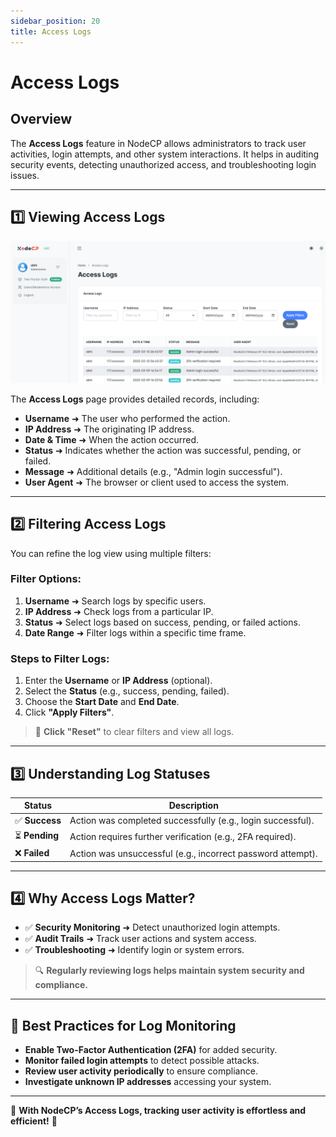 ```yaml
---
sidebar_position: 20
title: Access Logs
---
```


# Access Logs

## Overview

The **Access Logs** feature in NodeCP allows administrators to track user activities, login attempts, and other system interactions. It helps in auditing security events, detecting unauthorized access, and troubleshooting login issues.

---

## 1️⃣ **Viewing Access Logs**

![Access Logs](../../static/img/screens/accesslogs.png)

The **Access Logs** page provides detailed records, including:
- **Username** ➜ The user who performed the action.
- **IP Address** ➜ The originating IP address.
- **Date & Time** ➜ When the action occurred.
- **Status** ➜ Indicates whether the action was successful, pending, or failed.
- **Message** ➜ Additional details (e.g., "Admin login successful").
- **User Agent** ➜ The browser or client used to access the system.

---

## 2️⃣ **Filtering Access Logs**

You can refine the log view using multiple filters:

### **Filter Options:**
1. **Username** ➜ Search logs by specific users.
2. **IP Address** ➜ Check logs from a particular IP.
3. **Status** ➜ Select logs based on success, pending, or failed actions.
4. **Date Range** ➜ Filter logs within a specific time frame.

### **Steps to Filter Logs:**
1. Enter the **Username** or **IP Address** (optional).
2. Select the **Status** (e.g., success, pending, failed).
3. Choose the **Start Date** and **End Date**.
4. Click **"Apply Filters"**.

> 🔄 **Click "Reset"** to clear filters and view all logs.

---

## 3️⃣ **Understanding Log Statuses**
| Status   | Description |
|----------|------------|
| ✅ **Success** | Action was completed successfully (e.g., login successful). |
| ⏳ **Pending** | Action requires further verification (e.g., 2FA required). |
| ❌ **Failed** | Action was unsuccessful (e.g., incorrect password attempt). |

---

## 4️⃣ **Why Access Logs Matter?**
- ✅ **Security Monitoring** ➜ Detect unauthorized login attempts.
- ✅ **Audit Trails** ➜ Track user actions and system access.
- ✅ **Troubleshooting** ➜ Identify login or system errors.

> 🔍 **Regularly reviewing logs helps maintain system security and compliance.**

---

## 🔐 **Best Practices for Log Monitoring**
- **Enable Two-Factor Authentication (2FA)** for added security.
- **Monitor failed login attempts** to detect possible attacks.
- **Review user activity periodically** to ensure compliance.
- **Investigate unknown IP addresses** accessing your system.

---

🎯 **With NodeCP’s Access Logs, tracking user activity is effortless and efficient!** 🚀
